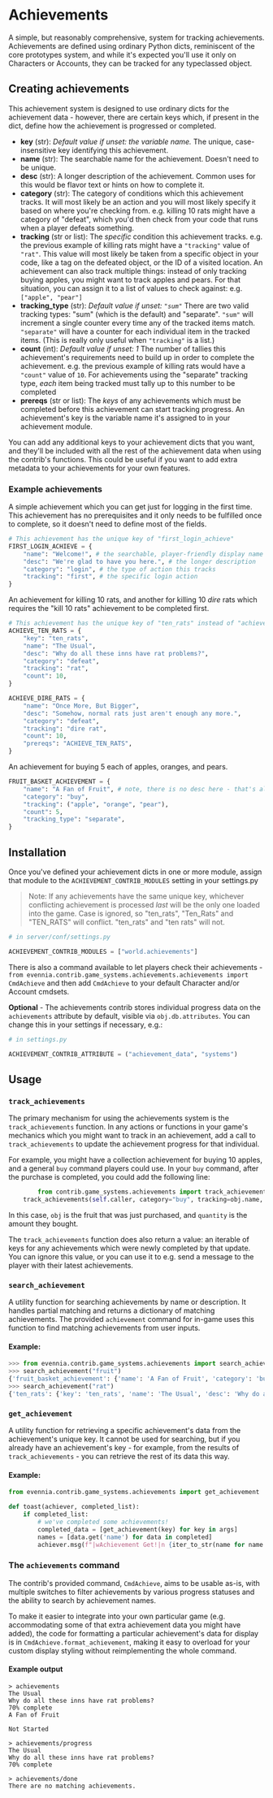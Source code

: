 # Achievements

A simple, but reasonably comprehensive, system for tracking achievements. Achievements are defined using ordinary Python dicts, reminiscent of the core prototypes system, and while it's expected you'll use it only on Characters or Accounts, they can be tracked for any typeclassed object.

## Creating achievements

This achievement system is designed to use ordinary dicts for the achievement data - however, there are certain keys which, if present in the dict, define how the achievement is progressed or completed.

- **key** (str): *Default value if unset: the variable name.* The unique, case-insensitive key identifying this achievement.
- **name** (str): The searchable name for the achievement. Doesn't need to be unique.
- **desc** (str): A longer description of the achievement. Common uses for this would be flavor text or hints on how to complete it.
- **category** (str): The category of conditions which this achievement tracks. It will most likely be an action and you will most likely specify it based on where you're checking from. e.g. killing 10 rats might have a category of "defeat", which you'd then check from your code that runs when a player defeats something.
- **tracking** (str or list): The *specific* condition this achievement tracks. e.g. the previous example of killing rats might have a `"tracking"` value of `"rat"`. This value will most likely be taken from a specific object in your code, like a tag on the defeated object, or the ID of a visited location. An achievement can also track multiple things: instead of only tracking buying apples, you might want to track apples and pears. For that situation, you can assign it to a list of values to check against: e.g. `["apple", "pear"]`
- **tracking_type** (str): *Default value if unset: `"sum"`* There are two valid tracking types: "sum" (which is the default) and "separate". `"sum"` will increment a single counter every time any of the tracked items match. `"separate"` will have a counter for each individual item in the tracked items. (This is really only useful when `"tracking"` is a list.)
- **count** (int): *Default value if unset: 1* The number of tallies this achievement's requirements need to build up in order to complete the achievement. e.g. the previous example of killing rats would have a `"count"` value of `10`. For achievements using the "separate" tracking type, *each* item being tracked must tally up to this number to be completed
- **prereqs** (str or list): The *keys* of any achievements which must be completed before this achievement can start tracking progress. An achievement's key is the variable name it's assigned to in your achievement module.

You can add any additional keys to your achievement dicts that you want, and they'll be included with all the rest of the achievement data when using the contrib's functions. This could be useful if you want to add extra metadata to your achievements for your own features.

### Example achievements

A simple achievement which you can get just for logging in the first time. This achievement has no prerequisites and it only needs to be fulfilled once to complete, so it doesn't need to define most of the fields.
```python
# This achievement has the unique key of "first_login_achieve"
FIRST_LOGIN_ACHIEVE = {
    "name": "Welcome!", # the searchable, player-friendly display name
    "desc": "We're glad to have you here.", # the longer description
    "category": "login", # the type of action this tracks
    "tracking": "first", # the specific login action
}
```

An achievement for killing 10 rats, and another for killing 10 *dire* rats which requires the "kill 10 rats" achievement to be completed first.
```python
# This achievement has the unique key of "ten_rats" instead of "achieve_ten_rats"
ACHIEVE_TEN_RATS = {
    "key": "ten_rats",
    "name": "The Usual",
    "desc": "Why do all these inns have rat problems?",
    "category": "defeat",
    "tracking": "rat",
    "count": 10,
}

ACHIEVE_DIRE_RATS = {
    "name": "Once More, But Bigger",
    "desc": "Somehow, normal rats just aren't enough any more.",
    "category": "defeat",
    "tracking": "dire rat",
    "count": 10,
    "prereqs": "ACHIEVE_TEN_RATS",
}
```

An achievement for buying 5 each of apples, oranges, and pears.
```python
FRUIT_BASKET_ACHIEVEMENT = {
    "name": "A Fan of Fruit", # note, there is no desc here - that's allowed!
    "category": "buy",
    "tracking": ("apple", "orange", "pear"),
    "count": 5,
    "tracking_type": "separate",
}
```


## Installation

Once you've defined your achievement dicts in one or more module, assign that module to the `ACHIEVEMENT_CONTRIB_MODULES` setting in your settings.py

> Note: If any achievements have the same unique key, whichever conflicting achievement is processed *last* will be the only one loaded into the game. Case is ignored, so "ten_rats", "Ten_Rats" and "TEN_RATS" will conflict. "ten_rats" and "ten rats" will not.

```python
# in server/conf/settings.py

ACHIEVEMENT_CONTRIB_MODULES = ["world.achievements"]
```

There is also a command available to let players check their achievements - `from evennia.contrib.game_systems.achievements.achievements import CmdAchieve` and then add `CmdAchieve` to your default Character and/or Account cmdsets.

**Optional** - The achievements contrib stores individual progress data on the `achievements` attribute by default, visible via `obj.db.attributes`. You can change this in your settings if necessary, e.g.:

```py
# in settings.py

ACHIEVEMENT_CONTRIB_ATTRIBUTE = ("achievement_data", "systems")
```

## Usage

### `track_achievements`

The primary mechanism for using the achievements system is the `track_achievements` function. In any actions or functions in your game's mechanics which you might want to track in an achievement, add a call to `track_achievements` to update the achievement progress for that individual.

For example, you might have a collection achievement for buying 10 apples, and a general `buy` command players could use. In your `buy` command, after the purchase is completed, you could add the following line:

```python
		from contrib.game_systems.achievements import track_achievements
    track_achievements(self.caller, category="buy", tracking=obj.name, count=quantity)
```

In this case, `obj` is the fruit that was just purchased, and `quantity` is the amount they bought.

The `track_achievements` function does also return a value: an iterable of keys for any achievements which were newly completed by that update. You can ignore this value, or you can use it to e.g. send a message to the player with their latest achievements.

### `search_achievement`

A utility function for searching achievements by name or description. It handles partial matching and returns a dictionary of matching achievements. The provided `achievement` command for in-game uses this function to find matching achievements from user inputs.

#### Example:
```py
>>> from evennia.contrib.game_systems.achievements import search_achievement
>>> search_achievement("fruit")
{'fruit_basket_achievement': {'name': 'A Fan of Fruit', 'category': 'buy', 'tracking': ('apple', 'orange', 'pear'), 'count': 5, 'tracking_type': 'separate'}}
>>> search_achievement("rat")
{'ten_rats': {'key': 'ten_rats', 'name': 'The Usual', 'desc': 'Why do all these inns have rat problems?', 'category': 'defeat', 'tracking': 'rat', 'count': 10}, {'achieve_dire_rats': {'name': 'Once More, But Bigger', 'desc': 'Somehow, normal rats just aren't enough any more.', 'category': 'defeat', 'tracking': 'dire rat', 'count': 10, 'prereqs': "ACHIEVE_TEN_RATS"}}
```

### `get_achievement`

A utility function for retrieving a specific achievement's data from the achievement's unique key. It cannot be used for searching, but if you already have an achievement's key - for example, from the results of `track_achievements` - you can retrieve the rest of its data this way.

#### Example:

```py
from evennia.contrib.game_systems.achievements import get_achievement

def toast(achiever, completed_list):
	if completed_list:
		# we've completed some achievements!
		completed_data = [get_achievement(key) for key in args]
		names = [data.get('name') for data in completed]
		achiever.msg(f"|wAchievement Get!|n {iter_to_str(name for name in names if name)}"))
```

### The `achievements` command

The contrib's provided command, `CmdAchieve`, aims to be usable as-is, with multiple switches to filter achievements by various progress statuses and the ability to search by achievement names.

To make it easier to integrate into your own particular game (e.g. accommodating some of that extra achievement data you might have added), the code for formatting a particular achievement's data for display is in `CmdAchieve.format_achievement`, making it easy to overload for your custom display styling without reimplementing the whole command.

#### Example output

```
> achievements
The Usual
Why do all these inns have rat problems?
70% complete
A Fan of Fruit

Not Started
```
```
> achievements/progress
The Usual
Why do all these inns have rat problems?
70% complete
```
```
> achievements/done
There are no matching achievements.
```
